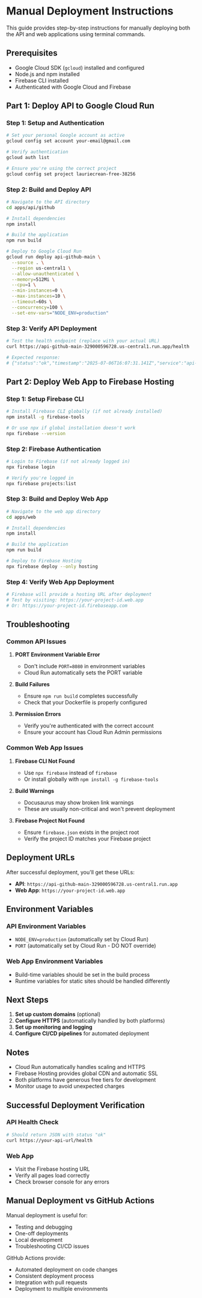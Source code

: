 # Manual Deployment Instructions

This guide provides step-by-step instructions for manually deploying both the API and web applications using terminal commands.

## Prerequisites

- Google Cloud SDK (`gcloud`) installed and configured
- Node.js and npm installed
- Firebase CLI installed
- Authenticated with Google Cloud and Firebase

## Part 1: Deploy API to Google Cloud Run

### Step 1: Setup and Authentication

```bash
# Set your personal Google account as active
gcloud config set account your-email@gmail.com

# Verify authentication
gcloud auth list

# Ensure you're using the correct project
gcloud config set project lauriecrean-free-38256
```

### Step 2: Build and Deploy API

```bash
# Navigate to the API directory
cd apps/api/github

# Install dependencies
npm install

# Build the application
npm run build

# Deploy to Google Cloud Run
gcloud run deploy api-github-main \
  --source . \
  --region us-central1 \
  --allow-unauthenticated \
  --memory=512Mi \
  --cpu=1 \
  --min-instances=0 \
  --max-instances=10 \
  --timeout=60s \
  --concurrency=100 \
  --set-env-vars="NODE_ENV=production"
```

### Step 3: Verify API Deployment

```bash
# Test the health endpoint (replace with your actual URL)
curl https://api-github-main-329000596728.us-central1.run.app/health

# Expected response:
# {"status":"ok","timestamp":"2025-07-06T16:07:31.141Z","service":"api-github"}
```

## Part 2: Deploy Web App to Firebase Hosting

### Step 1: Setup Firebase CLI

```bash
# Install Firebase CLI globally (if not already installed)
npm install -g firebase-tools

# Or use npx if global installation doesn't work
npx firebase --version
```

### Step 2: Firebase Authentication

```bash
# Login to Firebase (if not already logged in)
npx firebase login

# Verify you're logged in
npx firebase projects:list
```

### Step 3: Build and Deploy Web App

```bash
# Navigate to the web app directory
cd apps/web

# Install dependencies
npm install

# Build the application
npm run build

# Deploy to Firebase Hosting
npx firebase deploy --only hosting
```

### Step 4: Verify Web App Deployment

```bash
# Firebase will provide a hosting URL after deployment
# Test by visiting: https://your-project-id.web.app
# Or: https://your-project-id.firebaseapp.com
```

## Troubleshooting

### Common API Issues

1. **PORT Environment Variable Error**
   - Don't include `PORT=8080` in environment variables
   - Cloud Run automatically sets the PORT variable

2. **Build Failures**
   - Ensure `npm run build` completes successfully
   - Check that your Dockerfile is properly configured

3. **Permission Errors**
   - Verify you're authenticated with the correct account
   - Ensure your account has Cloud Run Admin permissions

### Common Web App Issues

1. **Firebase CLI Not Found**
   - Use `npx firebase` instead of `firebase`
   - Or install globally with `npm install -g firebase-tools`

2. **Build Warnings**
   - Docusaurus may show broken link warnings
   - These are usually non-critical and won't prevent deployment

3. **Firebase Project Not Found**
   - Ensure `firebase.json` exists in the project root
   - Verify the project ID matches your Firebase project

## Deployment URLs

After successful deployment, you'll get these URLs:

- **API**: `https://api-github-main-329000596728.us-central1.run.app`
- **Web App**: `https://your-project-id.web.app`

## Environment Variables

### API Environment Variables
- `NODE_ENV=production` (automatically set by Cloud Run)
- `PORT` (automatically set by Cloud Run - DO NOT override)

### Web App Environment Variables
- Build-time variables should be set in the build process
- Runtime variables for static sites should be handled differently

## Next Steps

1. **Set up custom domains** (optional)
2. **Configure HTTPS** (automatically handled by both platforms)
3. **Set up monitoring and logging**
4. **Configure CI/CD pipelines** for automated deployment

## Notes

- Cloud Run automatically handles scaling and HTTPS
- Firebase Hosting provides global CDN and automatic SSL
- Both platforms have generous free tiers for development
- Monitor usage to avoid unexpected charges

## Successful Deployment Verification

### API Health Check
```bash
# Should return JSON with status "ok"
curl https://your-api-url/health
```

### Web App
- Visit the Firebase hosting URL
- Verify all pages load correctly
- Check browser console for any errors

## Manual Deployment vs GitHub Actions

Manual deployment is useful for:
- Testing and debugging
- One-off deployments
- Local development
- Troubleshooting CI/CD issues

GitHub Actions provide:
- Automated deployment on code changes
- Consistent deployment process
- Integration with pull requests
- Deployment to multiple environments
